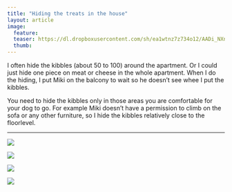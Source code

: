 ```yaml
---
title: "Hiding the treats in the house"
layout: article
image:
  feature:
  teaser: https://dl.dropboxusercontent.com/sh/ea1wtnz7z734o12/AADi_NXnb0a818xsRJAX2rBxa/aktivointi/namien-piilotus-asuntoon/DSC30804-245px.jpg
  thumb:
---
```


I often hide the kibbles (about 50 to 100) around the apartment. Or I could just hide one piece on meat or cheese in the whole apartment. When I do the hiding, I put Miki on the balcony to wait so he doesn’t see whee I put the kibbles.

You need to hide the kibbles only in those areas you are comfortable for your dog to go. For example Miki doesn’t have a permission to climb on the sofa or any other furniture, so I hide the kibbles relatively close to the floorlevel.

---

[![](https://dl.dropboxusercontent.com/sh/ea1wtnz7z734o12/AABA06fVs7_CJnlXoIweBZXya/aktivointi/namien-piilotus-asuntoon/DSC30802-800px.jpg)](https://dl.dropboxusercontent.com/sh/ea1wtnz7z734o12/AADJNygvQa5m6cGDUvu5DudXa/aktivointi/namien-piilotus-asuntoon/DSC30802.jpg)

[![](https://dl.dropboxusercontent.com/sh/ea1wtnz7z734o12/AADlkEXmsDrcA-EMI2rUG6fia/aktivointi/namien-piilotus-asuntoon/DSC30814-800px.jpg)](https://dl.dropboxusercontent.com/sh/ea1wtnz7z734o12/AAAEYDFOUkdaw9LZeU-PLTHfa/aktivointi/namien-piilotus-asuntoon/DSC30814.jpg)

[![](https://dl.dropboxusercontent.com/sh/ea1wtnz7z734o12/AABWIVWO_cDcp5LovHieETU1a/aktivointi/namien-piilotus-asuntoon/DSC30810-800px.jpg)](https://dl.dropboxusercontent.com/sh/ea1wtnz7z734o12/AAAKFuVHweL_TIlsUVMWNA6-a/aktivointi/namien-piilotus-asuntoon/DSC30810.jpg)

[![](https://dl.dropboxusercontent.com/sh/ea1wtnz7z734o12/AACBOrbOOImKbE6wzb6xVjSIa/aktivointi/namien-piilotus-asuntoon/DSC30804-800px.jpg)](https://dl.dropboxusercontent.com/sh/ea1wtnz7z734o12/AACmjUIUiQGOgKfXrsJ3qqG2a/aktivointi/namien-piilotus-asuntoon/DSC30804.jpg)
